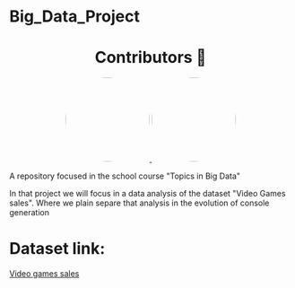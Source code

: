# Big_Data_Project

<h1 align='center' font-family: 'Roboto'>Contributors 🐍</h1>
<div align='center'>
    <a href='https://github.com/hermeson883?tab=repositories'> 
        <img style='border-radius:50%' src="https://avatars.githubusercontent.com/u/72263429?s=400&u=40bcc48d6b0edb21dc726fc26e5be003f3f93ac6&v=4" width='150px' >
    </a>
    <a href='https://github.com/gabrielsoares40940/'>
        <img src="https://avatars.githubusercontent.com/u/64994893?v=4" width='150px'  style='border-radius:50%'>
    </a>
</div>

A repository focused in the school course "Topics in Big Data"

In that project we will focus in a data analysis of the dataset "Video Games sales". Where we plain separe that analysis in the evolution of console generation

# Dataset link:
<a href= "https://www.kaggle.com/datasets/gregorut/videogamesales">Video games sales<a>
